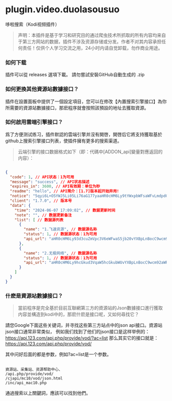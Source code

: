 # plugin.video.duolasousuo

哆啦搜索（Kodi视频插件）

> 声明：本插件是基于学习和研究目的通过爬虫技术所抓取的所有内容均来自于第三方网站的数据，插件不涉及资源存储或分发。作者不对其内容承担任何责任！仅供个人学习交流之用，24小时内请自觉卸载，勿作商业用途。


### 如何下载

插件可以從 releases 選項下載。 請勿嘗試安裝GitHub自動生成的 .zip


### 如何更換其他資源站數據接口？

插件在設置面板中提供了一個設定項目，您可以在修改【內置搜索引擎接口】為你所需要的資源站數據接口，那麽程序就會按照該預設的地址去獲取資源。


### 如何啟用雲端引擎接口？

爲了方便测试练习，插件默認的雲端引擎并沒有開啓，開啓后它將支持獲取基於github上搜索引擎接口列表，使插件擁有更多的搜索渠道。

>  云端引擎的接口数据格式如下（即：代碼中[ADDON_api]變量對應返回的内容）：

```json

{
  "code": 1, // API状态：1为可用
  "message": "success", // API状态描述
  "expires_in": 3600, // API有效期：单位为秒
  "readme": "hello", // API简介：[1.7]版本起开始弃用!
  "notice": "5qyi6L+O5YWJ5Li05Li76aG177yaaHR0cHM6Ly9tYWxpbWFsaWFvLmdpdGh1Yi5pby9rb2RpLw==", // API通知消息：要求内容采用base64编码
  "client": "1.7.0", // 版本号
  "data": {
    "time": "2024-06-07 17:09:02", // 数据更新时间
    "note": "", // 数据更新备注
    "list": [ // 数据源列表
      {
        "name": "1.飞速资源", // 数据源名称
        "status": 1, // 数据源状态：1为可用
        "api_url": "aHR0cHM6Ly93d3cuZmVpc3V6eWFwaS5jb20vYXBpLnBocC9wcm92aWRlL3ZvZC8=" // 数据源接口地址：要求内容采用base64编码
      },
      {
        "name": "2.无极网络", // 数据源名称
        "status": 1, // 数据源状态：1为可用
        "api_url": "aHR0cHM6Ly9hcGkud3VqaW5hcGkubWUvYXBpLnBocC9wcm92aWRlL3ZvZC8=" // 数据源接口地址：要求内容采用base64编码
      }
    ]
  }
}

```


### 什麽是資源站數據接口？

> 當前程序是完全基於目前互聯網第三方的資源站的Json數據接口進行獲取内容並構造到kodi中的，那麽什麽是接口呢，又如何尋找它？

請您Google下面这些关键词，并寻找这些第三方站点中的json api接口。資源站json接口通常非常类似，
例如我们找到了他们的json接口是这样举例的：https://api.123.com/api.php/provide/vod/?ac=list
那么其实它的接口就是：<u>https://api.123.com/api.php/provide/vod/</u>

其中问好后面的都是参数，例如?ac=list是一个参数。

```

資源站、采集站、资源帮助中心、
/api.php/provide/vod/
/cjapi/mc10/vod/json.html
/inc/api_mac10.php

```

通過搜索以上關鍵詞，應該可以找到他們。
